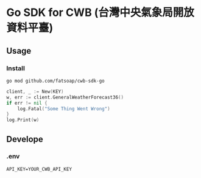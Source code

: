 # Go SDK for CWB (台灣中央氣象局開放資料平臺)

## Usage

### Install

```
go mod github.com/fatsoap/cwb-sdk-go
```

```go
client, _ := New(KEY)
w, err := client.GeneralWeatherForecast36()
if err != nil {
    log.Fatal("Some Thing Went Wrong")
}
log.Print(w)
```

## Develope

### .env

```
API_KEY=YOUR_CWB_API_KEY
```
